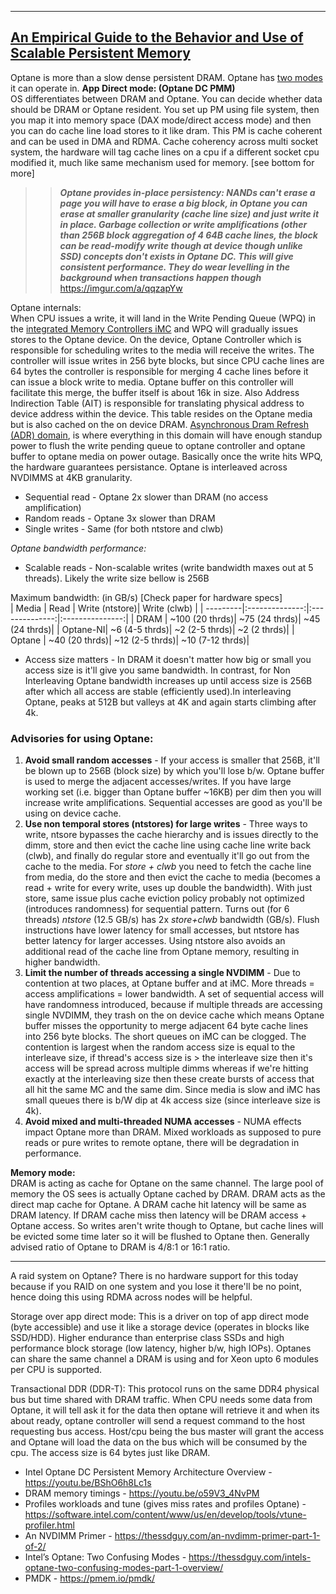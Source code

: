 
***
## [An Empirical Guide to the Behavior and Use of Scalable Persistent Memory](https://www.usenix.org/system/files/fast20-yang.pdf)  

Optane is more than a slow dense persistent DRAM.
Optane has [two modes](https://imgur.com/a/5SxyEvJ) it can operate in.
**App Direct mode: (Optane DC PMM)**   
OS differentiates between DRAM and Optane. You can decide whether data should be DRAM or Optane resident. You set up PM using file system, then you map it into memory space (DAX mode/direct access mode) and then you can do cache line load stores to it like dram. This PM is cache coherent and can be used in DMA and RDMA. Cache coherency across multi socket system, the hardware will tag cache lines on a cpu if a different socket cpu modified it, much like same mechanism used for memory. [see bottom for more]  

>> **_Optane provides in-place persistency: NANDs can't erase a page you will have to erase a big block, in Optane you can erase at smaller granularity (cache line size) and just write it in place. Garbage collection or write amplifications (other than 256B block aggregation of 4 64B cache lines, the block can be read-modify write though at device though unlike SSD) concepts don't exists in Optane DC. This will give consistent performance. They do wear levelling in the background when transactions happen though_** https://imgur.com/a/qqzapYw

Optane internals:  
When CPU issues a write, it will land in the Write Pending Queue (WPQ) in the [integrated Memory Controllers iMC](https://qphs.fs.quoracdn.net/main-qimg-0064ad079efb5b2095f76c10f0b22860.webp) and WPQ will gradually issues stores to the Optane device. On the device, Optane Controller which is responsible for scheduling writes to the media will receive the writes. The controller will issue writes in 256 byte blocks, but since CPU cache lines are 64 bytes the controller is responsible for merging 4 cache lines before it can issue a block write to media. Optane buffer on this controller will facilitate this merge, the buffer itself is about 16k in size. Also Address Indirection Table (AIT) is responsible for translating physical address to device address within the device. This table resides on the Optane media but is also cached on the on device DRAM. [Asynchronous Dram Refresh (ADR) domain](https://imgur.com/a/pjB74Pp), is where everything in this domain will have enough standup power to flush the write pending queue to optane controller and optane buffer to optane media on power outage. Basically once the write hits WPQ, the hardware guarantees persistance. Optane is interleaved across NVDIMMS at 4KB granularity.  

* Sequential read - Optane 2x slower than DRAM (no access amplification)
* Random reads - Optane 3x slower than DRAM
* Single writes - Same (for both ntstore and clwb)  

_Optane bandwidth performance:_
* Scalable reads - Non-scalable writes (write bandwidth maxes out at 5 threads). Likely the write size bellow is 256B   

Maximum bandwidth: (in GB/s) [Check paper for hardware specs]  
| Media    | Read           | Write (ntstore)| Write (clwb)    |
| ---------|:--------------:|:--------------:|:---------------:|
| DRAM     | ~100 (20 thrds)| ~75  (24 thrds)| ~45   (24 thrds)|
| Optane-NI| ~6  (4-5 thrds)| ~2  (2-5 thrds)| ~2     (2 thrds)|
| Optane   | ~40  (20 thrds)| ~12 (2-5 thrds)| ~10 (7-12 thrds)|  
* Access size matters - In DRAM it doesn't matter how big or small you access size is it'll give you same bandwidth. In contrast, for Non Interleaving Optane bandwidth increases up until access size is 256B after which all access are stable (efficiently used).In interleaving Optane, peaks at 512B but valleys at 4K and again starts climbing after 4k.

### **Advisories for using Optane**:  
1. **Avoid small random accesses** - If your access is smaller that 256B, it'll be blown up to 256B (block size) by which you'll lose b/w. Optane buffer is used to merge the adjacent accesses/writes. If you have large working set (i.e. bigger than Optane buffer ~16KB) per dim then you will increase write amplifications. Sequential accesses are good as you'll be using on device cache.
2. **Use non temporal stores (ntstores) for large writes** - Three ways to write, ntsore bypasses the cache hierarchy and is issues directly to the dimm, store and then evict the cache line using cache line write back (clwb), and finally do regular store and eventually it'll go out from the cache to the media. For _store + clwb_ you need to fetch the cache line from media, do the store and then evict the cache to media (becomes a read + write for every write, uses up double the bandwidth). With just store, same issue plus cache eviction policy probably not optimized (introduces randomness) for sequential pattern. Turns out (for 6 threads) _ntstore_ (12.5 GB/s) has 2x _store+clwb_ bandwidth (GB/s). Flush instructions have lower latency for small accesses, but ntstore has better latency for larger accesses. Using ntstore also avoids an additional read of the cache line from Optane memory, resulting in higher bandwidth.
3. **Limit the number of threads accessing a single NVDIMM** - Due to contention at two places, at Optane buffer and at iMC. More threads = access amplifications = lower bandwidth. A set of sequential access will have randomness introduced, because if multiple threads are accessing single NVDIMM, they trash on the on device cache which means Optane buffer misses the opportunity to merge adjacent 64 byte cache lines into 256 byte blocks. The short queues on iMC can be clogged. The contention is largest when the random access size is equal to the interleave size, if thread's access size is > the interleave size then it's access will be spread across multiple dimms whereas if we're hitting exactly at the interleaving size then these create bursts of access that all hit the same MC and the same dim. Since media is slow and iMC has small queues there is b/W dip at 4k access size (since interleave size is 4k).
4. **Avoid mixed and multi-threaded NUMA accesses** - NUMA effects impact Optane more than DRAM. Mixed workloads as supposed to pure reads or pure writes to remote optane, there will be degradation in performance.

**Memory mode:**  
DRAM is acting as cache for Optane on the same channel. The large pool of memory the OS sees is actually Optane cached by DRAM. DRAM acts as the direct map cache for Optane. A DRAM cache hit latency will be same as DRAM latency. If DRAM cache miss then latency will be DRAM access + Optane access. So writes aren't write though to Optane, but cache lines will be evicted some time later so it will be flushed to Optane then. Generally advised ratio of Optane to DRAM is 4/8:1 or 16:1 ratio.

***

A raid system on Optane? There is no hardware support for this today because if you RAID on one system and you lose it there'll be no point, hence doing this using RDMA across nodes will be helpful.

Storage over app direct mode: This is a driver on top of app direct mode (byte accessible) and use it like a storage device (operates in blocks like SSD/HDD). Higher endurance than enterprise class SSDs and high performance block storage (low latency, higher b/w, high IOPs). Optanes can share the same channel a DRAM is using and for Xeon upto 6 modules per CPU is supported.

Transactional DDR (DDR-T): This protocol runs on the same DDR4 physical bus but time shared with DRAM traffic. When CPU needs some data from Optane, it will tell ask it for the data then optane will retrieve it and when its about ready, optane controller will send a request command to the host requesting bus access. Host/cpu being the bus master will grant the access and Optane will load the data on the bus which will be consumed by the cpu. The access size is 64 bytes just like DRAM.    

* Intel Optane DC Persistent Memory Architecture Overview - https://youtu.be/BShO6h8Lc1s  
* DRAM memory timings - https://youtu.be/o59V3_4NvPM  
* Profiles workloads and tune (gives miss rates and profiles Optane) - https://software.intel.com/content/www/us/en/develop/tools/vtune-profiler.html  
* An NVDIMM Primer - https://thessdguy.com/an-nvdimm-primer-part-1-of-2/
* Intel’s Optane: Two Confusing Modes - https://thessdguy.com/intels-optane-two-confusing-modes-part-1-overview/
* PMDK - https://pmem.io/pmdk/